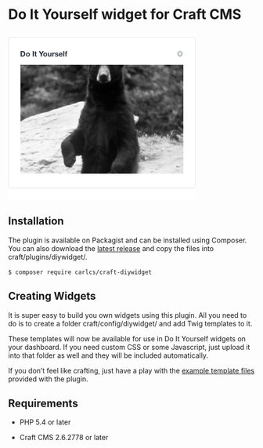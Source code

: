 # Do It Yourself widget for Craft CMS

![Do It Yourself](https://github.com/carlcs/craft-diywidget/blob/master/resources/screenshot.png)

## Installation

The plugin is available on Packagist and can be installed using Composer. You can also download the [latest release][0] and copy the files into craft/plugins/diywidget/.

```
$ composer require carlcs/craft-diywidget
```

## Creating Widgets

It is super easy to build you own widgets using this plugin. All you need to do is to create a folder craft/config/diywidget/ and add Twig templates to it.

These templates will now be available for use in Do It Yourself widgets on your dashboard. If you need custom CSS or some Javascript, just upload it into that folder as well and they will be included automatically.

If you don’t feel like crafting, just have a play with the [example template files][1]  provided with the plugin.

## Requirements

- PHP 5.4 or later
- Craft CMS 2.6.2778 or later


  [0]: https://github.com/carlcs/craft-diywidget/releases/latest
  [1]: _examples/
